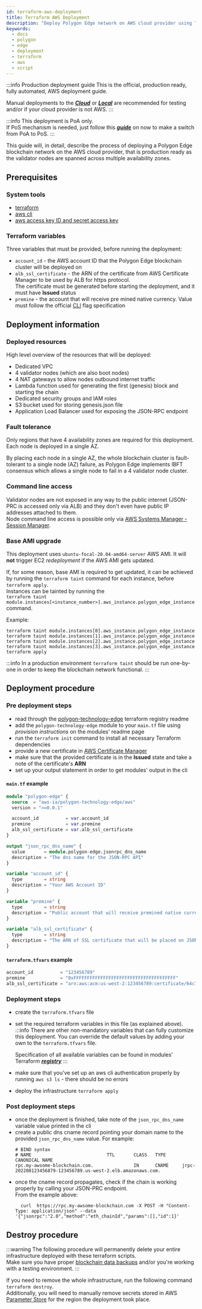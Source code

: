 ```yaml
---
id: terraform-aws-deployment
title: Terraform AWS Deployment
description: "Deploy Polygon Edge network on AWS cloud provider using Terraform"
keywords:
  - docs
  - polygon
  - edge
  - deployment
  - terraform
  - aws
  - script
---
```

:::info Production deployment guide
This is the official, production ready, fully automated, AWS deployment guide.   

Manual deployments to the ***[Cloud](set-up-ibft-on-the-cloud)*** or ***[Local](set-up-ibft-locally)***
are recommended for testing and/or if your cloud provider is not AWS.
:::

:::info
This deployment is PoA only.   
If PoS mechanism is needed, just follow this ***[guide](/docs/edge/consensus/migration-to-pos)*** on now to make a switch from PoA to PoS.
:::

This guide will, in detail, describe the process of deploying a Polygon Edge blockchain network on the AWS cloud provider,
that is production ready as the validator nodes are spanned across multiple availability zones.

## Prerequisites

### System tools
* [terraform](https://www.terraform.io/)
* [aws cli](https://docs.aws.amazon.com/cli/latest/userguide/getting-started-install.html)
* [aws access key ID and secret access key](https://docs.aws.amazon.com/cli/latest/userguide/getting-started-prereqs.html#getting-started-prereqs-keys)

### Terraform variables
Three variables that must be provided, before running the deployment:

* `account_id` - the AWS account ID that the Polygon Edge blockchain cluster will be deployed on
* `alb_ssl_certificate` - the ARN of the certificate from AWS Certificate Manager to be used by ALB for https protocol.   
  The certificate must be generated before starting the deployment, and it must have **Issued** status
* `premine` - the account that will receive pre mined native currency.
  Value must follow the official [CLI](/docs/edge/get-started/cli-commands#genesis-flags) flag specification

## Deployment information
### Deployed resources
High level overview of the resources that will be deployed:

* Dedicated VPC
* 4 validator nodes (which are also boot nodes)
* 4 NAT gateways to allow nodes outbound internet traffic
* Lambda function used for generating the first (genesis) block and starting the chain
* Dedicated security groups and IAM roles
* S3 bucket used for storing genesis.json file
* Application Load Balancer used for exposing the JSON-RPC endpoint

### Fault tolerance

Only regions that have 4 availability zones are required for this deployment. Each node is deployed in a single AZ.

By placing each node in a single AZ, the whole blockchain cluster is fault-tolerant to a single node (AZ) failure, as Polygon Edge implements IBFT
consensus which allows a single node to fail in a 4 validator node cluster.

### Command line access

Validator nodes are not exposed in any way to the public internet (JSON-PRC is accessed only via ALB)
and they don't even have public IP addresses attached to them.  
Node command line access is possible only via [AWS Systems Manager - Session Manager](https://aws.amazon.com/systems-manager/features/).

### Base AMI upgrade

This deployment uses `ubuntu-focal-20.04-amd64-server` AWS AMI. It will **not** trigger EC2 *redeployment* if the AWS AMI gets updated.

If, for some reason, base AMI is required to get updated,
it can be achieved by running the `terraform taint` command for each instance, before `terraform apply`.   
Instances can be tainted by running the    
`terraform taint module.instances[<instance_number>].aws_instance.polygon_edge_instance` command.

Example:
```shell
terraform taint module.instances[0].aws_instance.polygon_edge_instance
terraform taint module.instances[1].aws_instance.polygon_edge_instance
terraform taint module.instances[2].aws_instance.polygon_edge_instance
terraform taint module.instances[3].aws_instance.polygon_edge_instance
terraform apply
```

:::info
In a production environment `terraform taint` should be run one-by-one in order to keep the blockchain network functional.
:::

## Deployment procedure

### Pre deployment steps
* read through the [polygon-technology-edge](https://registry.terraform.io/modules/aws-ia/polygon-technology-edge/aws) terraform registry readme
* add the `polygon-technology-edge` module to your `main.tf` file using *provision instructions* on the modules' readme page
* run the `terraform init` command to install all necessary Terraform dependencies
* provide a new certificate in [AWS Certificate Manager](https://aws.amazon.com/certificate-manager/)
* make sure that the provided certificate is in the **Issued** state and take a note of the certificate's **ARN**
* set up your output statement in order to get modules' output in the cli

#### `main.tf` example
```terraform
module "polygon-edge" {
  source  = "aws-ia/polygon-technology-edge/aws"
  version = ">=0.0.1"

  account_id          = var.account_id
  premine             = var.premine
  alb_ssl_certificate = var.alb_ssl_certificate
}

output "json_rpc_dns_name" {
  value       = module.polygon-edge.jsonrpc_dns_name
  description = "The dns name for the JSON-RPC API"
}

variable "account_id" {
  type        = string
  description = "Your AWS Account ID"
}

variable "premine" {
  type        = string
  description = "Public account that will receive premined native currency"
}

variable "alb_ssl_certificate" {
  type        = string
  description = "The ARN of SSL certificate that will be placed on JSON-RPC ALB"
}
```

#### `terraform.tfvars` example
```terraform
account_id          = "123456789"
premine             = "0xFFFFFFFFFFFFFFFFFFFFFFFFFFFFFFFFFFFFFF"
alb_ssl_certificate = "arn:aws:acm:us-west-2:123456789:certificate/64c7f117-61f5-435e-878b-83186676a8af"
```

### Deployment steps
* create the `terraform.tfvars` file
* set the required terraform variables in this file (as explained above).
  :::info
  There are other non-mandatory variables that can fully customize this deployment.
  You can override the default values by adding your own to the `terraform.tfvars` file.   

  Specification of all available variables can be found in modules' Terraform ***[registry](https://registry.terraform.io/modules/aws-ia/polygon-technology-edge/aws)***
  :::
* make sure that you've set up an aws cli authentication properly by running `aws s3 ls` - there should be no errors
* deploy the infrastructure `terraform apply`

### Post deployment steps
* once the deployment is finished, take note of the `json_rpc_dns_name` variable value printed in the cli
* create a public dns cname record pointing your domain name to the provided `json_rpc_dns_name` value. For example:
  ```shell
  # BIND syntax
  # NAME                            TTL       CLASS   TYPE      CANONICAL NAME
  rpc.my-awsome-blockchain.com.               IN      CNAME     jrpc-202208123456879-123456789.us-west-2.elb.amazonaws.com.
  ```
* once the cname record propagates, check if the chain is working properly by calling your JSON-PRC endpoint.   
  From the example above:
  ```shell
    curl  https://rpc.my-awsome-blockchain.com -X POST -H "Content-Type: application/json" --data '{"jsonrpc":"2.0","method":"eth_chainId","params":[],"id":1}'
  ```

## Destroy procedure
:::warning
The following procedure will permanently delete your entire infrastructure deployed with these terraform scripts.    
Make sure you have proper [blockchain data backups](docs/edge/working-with-node/backup-restore) and/or you're working with a testing environment.
:::

If you need to remove the whole infrastructure, run the following command `terraform destroy`.   
Additionally, you will need to manually remove secrets stored in AWS [Parameter Store](https://aws.amazon.com/systems-manager/features/)
for the region the deployment took place.
